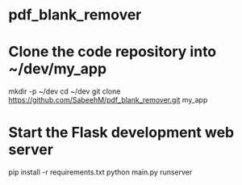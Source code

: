 # pdf_blank_remover

# Clone the code repository into ~/dev/my_app
mkdir -p ~/dev
cd ~/dev
git clone https://github.com/SabeehM/pdf_blank_remover.git my_app

# Start the Flask development web server
pip install -r requirements.txt
python main.py runserver
